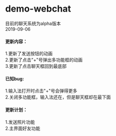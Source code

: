 # demo-webchat
目前的聊天系统为alpha版本   
2019-09-06   
#### 更新内容：
1.更新了发送按钮的动画   
2.更新了点击"+"号弹出多功能框的动画   
3.更新了点击聊天框回到最底部   
#### 已知bug:   
1.输入法打开时点击"+"号会弹得更多    
2.关闭多功能框，输入法还在，但是聊天框却在最下面     
#### 更新计划：  
1.发送照片功能   
2.主界面好友功能   
